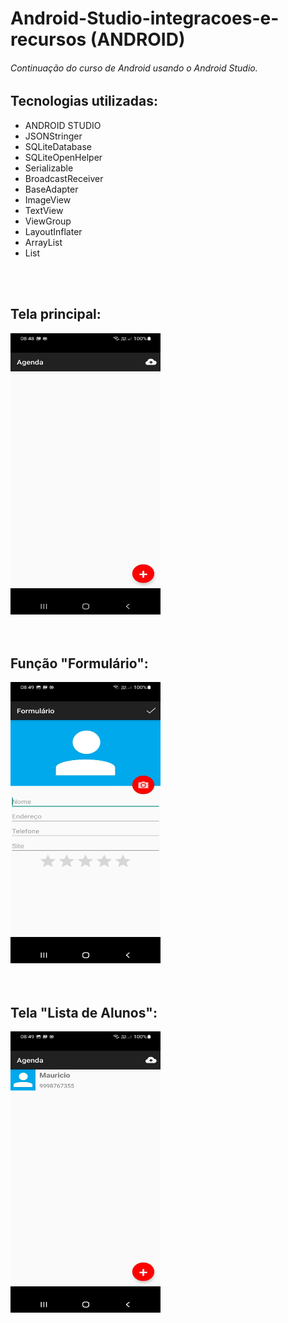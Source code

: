 # Android-Studio-integracoes-e-recursos (ANDROID)
###### Continuação do curso de Android usando o Android Studio.

## Tecnologias utilizadas:
- ANDROID STUDIO
- JSONStringer
- SQLiteDatabase
- SQLiteOpenHelper
- Serializable
- BroadcastReceiver 
- BaseAdapter
- ImageView
- TextView 
- ViewGroup
- LayoutInflater
- ArrayList
- List


<br/><br/>

## Tela principal:

<div>
   <img src="https://github.com/mhmatsumura/imagens/blob/b28e7ac02a27c21222b19efda1675f1f4f4fcd4c/print_agenda_alura/agenda1.jpeg" title="Git" **alt="Git" width="240" height="450" />
</div>
<br/><br/>

## Função "Formulário":

<div>
   <img src="https://github.com/mhmatsumura/imagens/blob/b28e7ac02a27c21222b19efda1675f1f4f4fcd4c/print_agenda_alura/agenda2.jpeg" title="Git" **alt="Git" width="240" height="450" />
</div>
<br/><br/>

## Tela "Lista de Alunos":

<div>
   <img src="https://github.com/mhmatsumura/imagens/blob/b28e7ac02a27c21222b19efda1675f1f4f4fcd4c/print_agenda_alura/agenda3.jpeg" title="Git" **alt="Git" width="240" height="450" />
</div>
<br/><br/>
